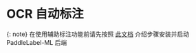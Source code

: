 # OCR 自动标注

<!-- TOC -->

<!-- /TOC -->

{: note}
在使用辅助标注功能前请先按照 [此文档](/doc/CN/ML/install_ml.md) 介绍步骤安装并启动 PaddleLabel-ML 后端
